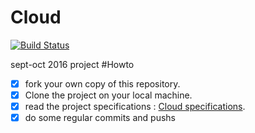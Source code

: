 # Cloud
[![Build Status](https://travis-ci.org/jcheron/Cloud.svg?branch=master)](https://travis-ci.org/jcheron/Cloud)

sept-oct 2016 project
#Howto

- [x] fork your own copy of this repository.
- [x] Clone the project on your local machine.
- [x] read the project specifications : [Cloud specifications](http://slamwi.kobject.net/slam4/cloud).
- [x] do some regular commits and pushs 
